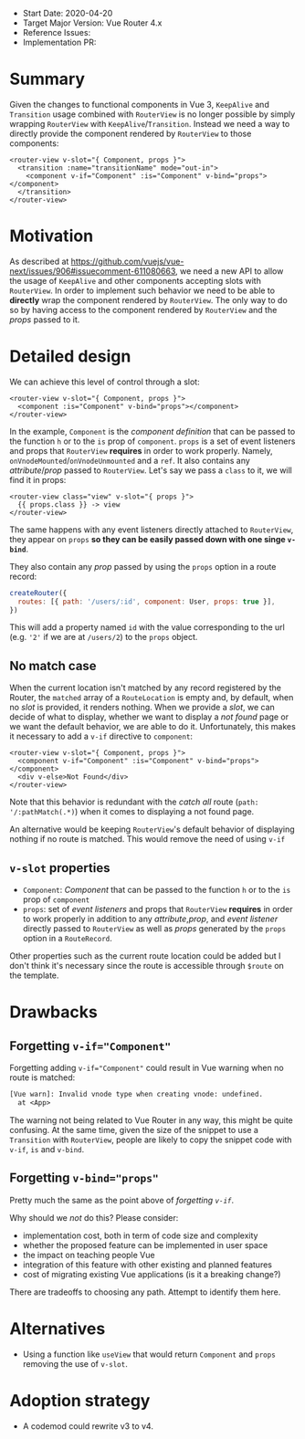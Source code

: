 - Start Date: 2020-04-20
- Target Major Version: Vue Router 4.x
- Reference Issues:
- Implementation PR:

# Summary

Given the changes to functional components in Vue 3, `KeepAlive` and `Transition` usage combined with `RouterView` is no longer possible by simply wrapping `RouterView` with `KeepAlive`/`Transition`. Instead we need a way to directly provide the component rendered by `RouterView` to those components:

```vue
<router-view v-slot="{ Component, props }">
  <transition :name="transitionName" mode="out-in">
    <component v-if="Component" :is="Component" v-bind="props"></component>
  </transition>
</router-view>
```

# Motivation

As described at https://github.com/vuejs/vue-next/issues/906#issuecomment-611080663, we need a new API to allow the usage of `KeepAlive` and other components accepting slots with `RouterView`. In order to implement such behavior we need to be able to **directly** wrap the component rendered by `RouterView`. The only way to do so by having access to the component rendered by `RouterView` and the _props_ passed to it.

# Detailed design

We can achieve this level of control through a slot:

```vue
<router-view v-slot="{ Component, props }">
  <component :is="Component" v-bind="props"></component>
</router-view>
```

In the example, `Component` is the _component definition_ that can be passed to the function `h` or to the `is` prop of `component`. `props` is a set of event listeners and props that `RouterView` **requires** in order to work properly. Namely, `onVnodeMounted`/`onVnodeUnmounted` and a `ref`. It also contains any _attribute_/_prop_ passed to `RouterView`. Let's say we pass a `class` to it, we will find it in props:

```vue
<router-view class="view" v-slot="{ props }">
  {{ props.class }} -> view
</router-view>
```

The same happens with any event listeners directly attached to `RouterView`, they appear on `props` **so they can be easily passed down with one singe `v-bind`**.

They also contain any _prop_ passed by using the `props` option in a route record:

```js
createRouter({
  routes: [{ path: '/users/:id', component: User, props: true }],
})
```

This will add a property named `id` with the value corresponding to the url (e.g. `'2'` if we are at `/users/2`) to the `props` object.

## No match case

When the current location isn't matched by any record registered by the Router, the `matched` array of a `RouteLocation` is empty and, by default, when no _slot_ is provided, it renders nothing. When we provide a _slot_, we can decide of what to display, whether we want to display a _not found_ page or we want the default behavior, we are able to do it. Unfortunately, this makes it necessary to add a `v-if` directive to `component`:

```vue
<router-view v-slot="{ Component, props }">
  <component v-if="Component" :is="Component" v-bind="props"></component>
  <div v-else>Not Found</div>
</router-view>
```

Note that this behavior is redundant with the _catch all_ route (`path: '/:pathMatch(.*)`) when it comes to displaying a not found page.

An alternative would be keeping `RouterView`'s default behavior of displaying nothing if no route is matched. This would remove the need of using `v-if`

## `v-slot` properties

- `Component`: _Component_ that can be passed to the function `h` or to the `is` prop of `component`
- `props`: set of _event listeners_ and props that `RouterView` **requires** in order to work properly in addition to any _attribute_,_prop_, and _event listener_ directly passed to `RouterView` as well as _props_ generated by the `props` option in a `RouteRecord`.

Other properties such as the current route location could be added but I don't think it's necessary since the route is accessible through `$route` on the template.

# Drawbacks

## Forgetting `v-if="Component"`

Forgetting adding `v-if="Component"` could result in Vue warning when no route is matched:

```txt
[Vue warn]: Invalid vnode type when creating vnode: undefined.
  at <App>
```

The warning not being related to Vue Router in any way, this might be quite confusing. At the same time, given the size of the snippet to use a `Transition` with `RouterView`, people are likely to copy the snippet code with `v-if`, `is` and `v-bind`.

## Forgetting `v-bind="props"`

Pretty much the same as the point above of _forgetting `v-if`_.

Why should we _not_ do this? Please consider:

- implementation cost, both in term of code size and complexity
- whether the proposed feature can be implemented in user space
- the impact on teaching people Vue
- integration of this feature with other existing and planned features
- cost of migrating existing Vue applications (is it a breaking change?)

There are tradeoffs to choosing any path. Attempt to identify them here.

# Alternatives

- Using a function like `useView` that would return `Component` and `props` removing the use of `v-slot`.

# Adoption strategy

- A codemod could rewrite v3 to v4.
